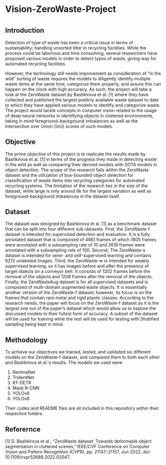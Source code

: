 # Vision-ZeroWaste-Project
#
## Introduction
Detection of type of waste has been a critical issue in terms of sustainability; handling unsorted litter in recycling facilities. While the process could be laborious and time consuming, several researchers have proposed various models in order to detect types of waste, giving way for automated recycling facilities.

However, the technology still needs improvement as consideration of “in the wild” sorting of waste requires the models to diligently identify multiple waste items at the same time, categorize them properly, and assure this can happen on the clock with high accuracy. As such, the project will take a look at the ZeroWaste dataset by Bashkirova et al. [1] where they have collected and published the largest publicly available waste dataset to date to which they have applied various models to identify and categorize waste. The project would tackle concepts in computer vision related to the usage of deep neural networks in identifying objects in cluttered environments, taking in mind foreground-background imbalances as well as the Intersection over Union (IoU) scores of such models.

## Objective
The prime objective of this project is to replicate the results made by Bashkirova et al. [1] in terms of the progress they made in detecting waste in the wild as well as comparing their derived models with SOTA models in object detection. 
The scope of the research falls within the ZeroWaste dataset and the utilization of box-bounded object detection for classification of waste items into recycling categories for automated recycling systems.
The limitation of the research lies in the size of the dataset, while large is only around 6k for the largest variation as well as foreground-background imbalances in the dataset itself.

## Dataset
The dataset was designed by Bashkirova et al. [1] as a benchmark dataset that can be split into four different sub-datasets. First, the ZeroWaste-f dataset is intended for supervised detection and evaluation. It is a fully annotated dataset that is composed of 4661 frames of which 1805 frames were annotated with a subsampling rate of 10 and 2616 frames were annotated with a subsampling rate of 100. Second, The ZeroWaste-s dataset is intended for semi- and self-supervised learning and contains 6212 unlabeled images. Third, the ZeroWaste-w is intended for weakly supervised learning, so it has images before and after the presence of target objects on a conveyor belt. It consists of 1202 frames before the removal of the objects and 1208 frames after the removal of the objects. Finally, the ZeroWasteAug dataset is for all supervised datasets and is composed of multi-domain augmented waste objects. It is essentially another version of the ZeroWaste-f dataset; however, its focus is on the frames that contain rare metal and rigid plastic classes. According to the research needs, the paper will focus on the ZeroWaste-f dataset as it is the largest one out of the paper’s dataset which would allow us to explore the discussed models to their fullest form of accuracy. A subset of the dataset will be used for training while the rest will be used for testing with Stratified sampling being kept in mind.

## Methodology
To achieve our objectives we trained, tested, and validated six different models on the ZeroWaste-f dataset, and compared them to both each other and Bashkirova et al.'s results.
The models we used were:
1. RentinaNet
2. TridentNet
3. RT-DETR
4. Mask R-CNN
5. YOLOv6
6. YOLOv8

Their codes and README files are all included in this repository within their respective folders.

## Referernce
[1] D. Bashkirova et al., “ZeroWaste dataset: Towards deformable object segmentation in cluttered scenes,” IEEE/CVF Conference on Computer Vision and Pattern Recognition (CVPR), pp. 21147–21157, Jun 2022, doi: 10.1109/cvpr52688.2022.02047.
